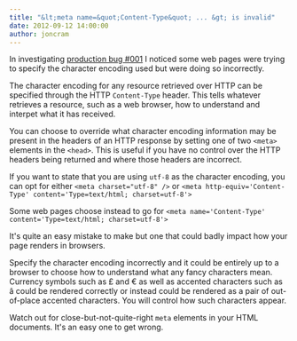 ```yaml
---
title: "&lt;meta name=&quot;Content-Type&quot; ... &gt; is invalid"
date: 2012-09-12 14:00:00
author: joncram
---
```

    
In investigating [production bug #001](/production-bug-001-fixed/)
I noticed some web pages were trying to specify the character encoding
used but were doing so incorrectly.

The character encoding for any resource retrieved over HTTP can be specified
through the HTTP `Content-Type` header. This tells whatever
retrieves a resource, such as a web browser, how to understand and
interpet what it has received.


You can choose to override what character encoding information may be present
in the headers of an HTTP response by setting one of two `<meta>`
elements in the `<head>`. This is useful if you have
no control over the HTTP headers being returned and where those headers
are incorrect.

If you want to state that you are using `utf-8` as the character
encoding, you can opt for either `<meta charset="utf-8" />`
or `<meta http-equiv='Content-Type' content='Type=text/html; charset=utf-8'>`

Some web pages choose instead to go for `<meta name='Content-Type' content='Type=text/html; charset=utf-8'>`

It's quite an easy mistake to make but one that could badly impact how
your page renders in browsers.

Specify the character encoding incorrectly and it could be entirely up to a
browser to choose how to understand what any fancy characters mean.
Currency symbols such as &pound; and &euro; as well as accented characters
such as &acirc; could be rendered correctly or instead could be rendered
as a pair of out-of-place accented characters. You will control how such
characters appear.

Watch out for close-but-not-quite-right `meta` elements
in your HTML documents. It's an easy one to get wrong.
